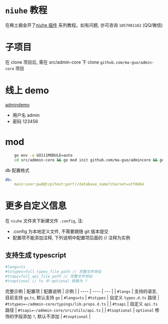 # `niuhe` 教程
在稀土掘金开了[niuhe 插件](https://juejin.cn/column/7376620206338785314) 系列教程。如有问题, 亦可咨询 `1057981162` (QQ/微信)

# 子项目
在 clone 项目后, 需在 src/admin-core 下 clone `github.com/ma-guo/admin-core` 项目

# 线上 demo
[admindemo](http://admindemo.zuxing.net/)
- 用户名 admin
- 密码 123456

# mod
```sh
    go env -w GO111MODULE=auto
    cd src/admmin-core && go mod init github.com/ma-guo/admincore && go mod tidy && go mod vendor && cd ../../ && make run
```

db 配置格式
```yaml
db:
	main:user:pwd@tcp(host:port)/database_name?charset=utf8mb4
```

# 更多自定义信息
在 `niuhe` 文件夹下新建文件 `.config`, 注: 
- .config 为本地定义文件, 不需要跟随 git 版本提交
- 配置项不能添加注释, 下列说明中配置项后面的 // 注释为实例
## 支持生成 typescript
```sh
#langs=ts
#tstypes=full_types_file_path // 完整文件地址
#tsapi=full_api_file_path // 完整文件地址
#tsoptional // ts 中 optional 转换为 ?
```
完整示例
|  配置项 | 配置说明  | 示例 |
|  ----  | ----  | --- |
| `#langs`  | 支持的语言, 目前支持 `go`,`ts`, 默认支持 `go` | `#langs=ts`
| `#tstypes`  | 自定义 `types.d.ts` 路径 | `#tstypes=~/admmin-core/typings/lib.props.d.ts` |
| `#tsapi` | 自定义 `api.ts` 路径 | `#tsapi=~/admmin-core/src/utils/api.ts` |
| `#tsoptional` | `optional` 修饰的字段添加 `?`, 默认不添加 | `#tsoptional` |

